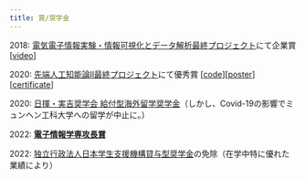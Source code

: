 ```yaml
---
title: 賞/奨学金
---
```


2018: [電気電子情報実験・情報可視化とデータ解析最終プロジェクト](https://yatani.jp/teaching/doku.php?id=2021infovislab:start)にて企業賞 [[video](https://www.youtube.com/watch?v=LWtJZZejSDs)]

2020: [先端人工知能論Ⅱ最終プロジェクト](https://www.ai.u-tokyo.ac.jp/ja/lectures/fai-2)にて優秀賞 [[code](https://github.com/futakw/Twitter_Image_Captioning)][[poster](https://sosuke115.github.io/files/twitter_image_caption.pdf)][[certificate](https://sosuke115.github.io/files/twitter_certificate.jpg)]

2020: [日揮・実吉奨学会 給付型海外留学奨学金](https://www.jgcs.or.jp/business/abroad.html)（しかし、Covid-19の影響でミュンヘン工科大学への留学が中止に。）

2022: **[電子情報学専攻長賞](https://www.i.u-tokyo.ac.jp/edu/course/ice)**

2022: [独立行政法人日本学生支援機構貸与型奨学金](https://www.jasso.go.jp/)の免除（在学中特に優れた業績により）